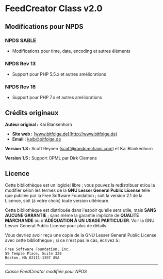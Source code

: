 # FeedCreator Class v2.0

## Modifications pour NPDS

### NPDS SABLE
- Modifications pour time, date, encoding et autres éléments

### NPDS Rev 13
- Support pour PHP 5.5.x et autres améliorations

### NPDS Rev 16
- Support pour PHP 7.x et autres améliorations

## Crédits originaux

**Auteur original :** Kai Blankenhorn
- **Site web :** [www.bitfolge.de](http://www.bitfolge.de)
- **Email :** kaib@bitfolge.de

**Version 1.3 :** Scott Reynen (scott@randomchaos.com) et Kai Blankenhorn

**Version 1.5 :** Support OPML par Dirk Clemens

## Licence

Cette bibliothèque est un logiciel libre ; vous pouvez la redistribuer et/ou la modifier selon les termes de la **GNU Lesser General Public License** telle que publiée par la Free Software Foundation ; soit la version 2.1 de la Licence, soit (à votre choix) toute version ultérieure.

Cette bibliothèque est distribuée dans l'espoir qu'elle sera utile, mais **SANS AUCUNE GARANTIE** ; sans même la garantie implicite de **QUALITÉ MARCHANDE** ou d'**ADÉQUATION À UN USAGE PARTICULIER**. Voir la GNU Lesser General Public License pour plus de détails.

Vous devriez avoir reçu une copie de la GNU Lesser General Public License avec cette bibliothèque ; si ce n'est pas le cas, écrivez à :

```
Free Software Foundation, Inc.
59 Temple Place, Suite 330
Boston, MA 02111-1307 USA
```

---

*Classe FeedCreator modifiée pour NPDS*